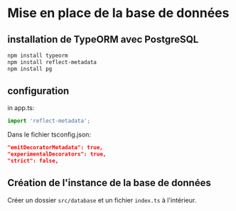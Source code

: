 # Mise en place de la base de données

## installation de TypeORM avec PostgreSQL

```bash
npm install typeorm
npm install reflect-metadata
npm install pg
```

## configuration

in app.ts:

```typescript
import 'reflect-metadata';
```

Dans le fichier tsconfig.json:

```json
"emitDecoratorMetadata": true,
"experimentalDecorators": true,
"strict": false,
```

## Création de l'instance de la base de données

Créer un dossier `src/database` et un fichier `index.ts` à l'intérieur.
